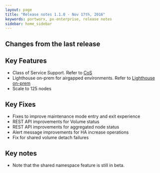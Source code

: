```yaml
---
layout: page
title: "Release notes 1.1.0 - Nov 17th, 2016"
keywords: portworx, px-enterprise, release notes
sidebar: home_sidebar
---
```


## Changes from the last release

## Key Features
* Class of Service Support. Refer to [CoS](/cos.html)
* Lighthouse on-prem for airgapped environments. Refer to [Lighthouse on-prem](/run-lighthouse.html)
* Scale to 125 nodes


## Key Fixes

* Fixes to improve maintenance mode entry and exit experience
* REST API improvements for Volume status
* REST API improvements for aggregated node status
* Alert message improvements for HA increase operations
* Fix for shared volume detach failures




## Key notes
* Note that the shared namespace feature is still in beta.
